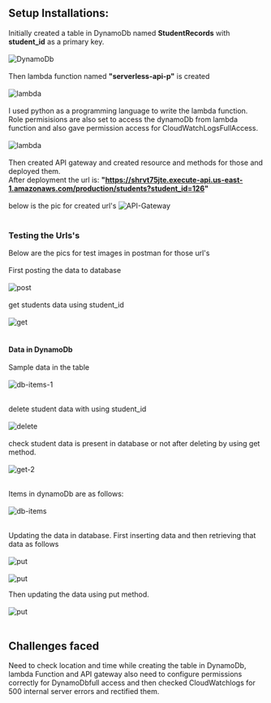 ## Setup Installations:
Initially created a table in DynamoDb named <b>StudentRecords</b> with <b>student_id</b> as a primary key. <br><br>
![DynamoDb](images/DynamoDb.png)
<br><br>
Then lambda function named <b>"serverless-api-p"</b> is created <br><br>
![lambda](images/lambda-1.png)
<br><br>
I used python as a programming language to write the lambda function. 
 Role permisisions are also set to access the dynamoDb from lambda function and also gave permission access for CloudWatchLogsFullAccess.
 <br><br>
 ![lambda](images/lambda-2.png)
<br><br>
 Then created API gateway and created resource and methods for those and deployed them. 
</br>
After deployment the url is:
<b> "https://shrvt75jte.execute-api.us-east-1.amazonaws.com/production/students?student_id=126" </b> 
<br><br>
below is the pic for created url's
![API-Gateway](images/APiG.png)
<br><br>


### Testing the Urls's
Below are the pics for test images in postman for those url's
<br><br>
First posting the data to database
<br><br>
![post](images/post.png)
<br><br>
get students data using student_id
<br><br>
![get](images/get.png)
<br><br>

#### Data in DynamoDb
Sample data in the table
<br><br>
![db-items-1](images/db-items-1.png)
<br><br>


delete student data with using student_id
<br><br>
![delete](images/delete.png)
<br><br>
check student data is present in database or not after deleting by using get method.
<br><br>
![get-2](images/get-2.png)
<br><br>

Items in dynamoDb are as follows:
<br><br>
![db-items](images/db-items.png)
<br><br>

Updating the data in database.
First inserting data and then retrieving that data as follows
<br><br>
![put](images/put-1.png)
<br><br>
![put](images/put-2.png)

Then updating the data using put method.
<br><br>
![put](images/put-3.png)
<br><br>


## Challenges faced
Need to check location and time while creating the table in DynamoDb, lambda Function and API gateway also need to configure permissions correctly for DynamoDbfull access and then checked CloudWatchlogs for 500 internal server errors and rectified them.